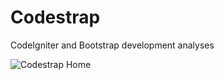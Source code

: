 # Codestrap

CodeIgniter and Bootstrap development analyses

![Codestrap Home](https://raw.githubusercontent.com/natanfelles/codestrap/master/public/img/frontend.png)